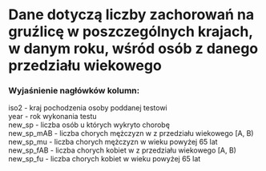 # Dane dotyczą liczby zachorowań na gruźlicę w poszczególnych krajach, w danym roku, wśród osób z danego przedziału wiekowego    

### Wyjaśnienie nagłówków kolumn:   
iso2 - kraj pochodzenia osoby poddanej testowi   
year - rok wykonania testu   
new_sp - liczba osób u których wykryto chorobę   
new_sp_mAB - liczba chorych mężczyzn w z przedziału wiekowego [A, B)   
new_sp_mu - liczba chorych mężczyzn w wieku powyżej 65 lat   
new_sp_fAB - liczba chorych kobiet w z przedziału wiekowego [A, B)   
new_sp_fu - liczba chorych kobiet w wieku powyżej 65 lat   
